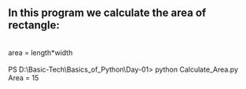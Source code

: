 ## In this program we calculate the area of rectangle:
<br/>
area = length*width<br/>
<br/>
PS D:\Basic-Tech\Basics_of_Python\Day-01> python Calculate_Area.py<br/>
Area =  15

